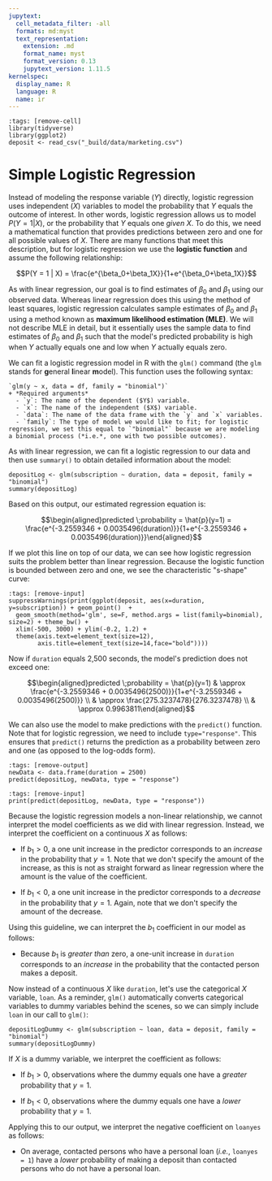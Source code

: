 ```yaml
---
jupytext:
  cell_metadata_filter: -all
  formats: md:myst
  text_representation:
    extension: .md
    format_name: myst
    format_version: 0.13
    jupytext_version: 1.11.5
kernelspec:
  display_name: R
  language: R
  name: ir
---
```


```{code-cell}
:tags: [remove-cell]
library(tidyverse)
library(ggplot2)
deposit <- read_csv("_build/data/marketing.csv")
```

# Simple Logistic Regression

Instead of modeling the response variable ($Y$) directly, logistic regression uses independent ($X$) variables to model the probability that $Y$ equals the outcome of interest. In other words, logistic regression allows us to model $P(Y = 1 | X)$, or the probability that $Y$ equals one *given* $X$. To do this, we need a mathematical function that provides predictions between zero and one for all possible values of $X$. There are many functions that meet this description, but for logistic regression we use the **logistic function** and assume the following relationship:

$$P(Y = 1 | X) = \frac{e^{\beta_0+\beta_1X}}{1+e^{\beta_0+\beta_1X}}$$

As with linear regression, our goal is to find estimates of $\beta_0$ and $\beta_1$ using our observed data. Whereas linear regression does this using the method of least squares, logistic regression calculates sample estimates of $\beta_0$ and $\beta_1$ using a method known as **maximum likelihood estimation (MLE)**. We will not describe MLE in detail, but it essentially uses the sample data to find estimates of $\beta_0$ and $\beta_1$ such that the model's predicted probability is high when $Y$ actually equals one and low when $Y$ actually equals zero. 

We can fit a logistic regression model in R with the `glm()` command (the `glm` stands for **g**eneral **l**inear **m**odel). This function uses the following syntax:

```{admonition} Syntax
`glm(y ~ x, data = df, family = "binomial")`
+ *Required arguments*
  - `y`: The name of the dependent ($Y$) variable.
  - `x`: The name of the independent ($X$) variable.
  - `data`: The name of the data frame with the `y` and `x` variables.
  - `family`: The type of model we would like to fit; for logistic regression, we set this equal to `"binomial"` because we are modeling a binomial process (*i.e.*, one with two possible outcomes).
```

As with linear regression, we can fit a logistic regression to our data and then use `summary()` to obtain detailed information about the model:

```{code-cell}
depositLog <- glm(subscription ~ duration, data = deposit, family = "binomial")
summary(depositLog)
```

Based on this output, our estimated regression equation is:

$$\begin{aligned}predicted \;probability = \hat{p}(y=1) = \frac{e^{-3.2559346 + 0.0035496(duration)}}{1+e^{-3.2559346 + 0.0035496(duration)}}\end{aligned}$$

If we plot this line on top of our data, we can see how logistic regression suits the problem better than linear regression. Because the logistic function is bounded between zero and one, we see the characteristic "s-shape" curve:

```{code-cell}
:tags: [remove-input]
suppressWarnings(print(ggplot(deposit, aes(x=duration, y=subscription)) + geom_point()  +
  geom_smooth(method='glm', se=F, method.args = list(family=binomial), size=2) + theme_bw() +
  xlim(-500, 3000) + ylim(-0.2, 1.2) +
  theme(axis.text=element_text(size=12),
        axis.title=element_text(size=14,face="bold"))))
```

Now if `duration` equals 2,500 seconds, the model's prediction does not exceed one:

$$\begin{aligned}predicted \;probability = \hat{p}(y=1) & \approx \frac{e^{-3.2559346 + 0.0035496(2500)}}{1+e^{-3.2559346 + 0.0035496(2500)}} \\ & \approx \frac{275.3237478}{276.3237478} \\ & \approx 0.9963811\end{aligned}$$

We can also use the model to make predictions with the `predict()` function. Note that for logistic regression, we need to include `type="response"`. This ensures that `predict()` returns the prediction as a probability between zero and one (as opposed to the log-odds form).

```{code-cell}
:tags: [remove-output]
newData <- data.frame(duration = 2500)
predict(depositLog, newData, type = "response")
```

```{code-cell}
:tags: [remove-input]
print(predict(depositLog, newData, type = "response"))
```

Because the logistic regression models a non-linear relationship, we cannot interpret the model coefficients as we did with linear regression. Instead, we interpret the coefficient on a continuous $X$ as follows:

 - If $b_1>0$, a one unit increase in the predictor corresponds to an *increase* in the probability that $y = 1$. Note that we don't specify the amount of the increase, as this is not as straight forward as linear regression where the amount is the value of the coefficient.

 -  If $b_1<0$, a one unit increase in the predictor corresponds to a *decrease* in the probability that $y = 1$. Again, note that we don't specify the amount of the decrease.
 
Using this guideline, we can interpret the $b_1$ coefficient in our model as follows:

+ Because $b_1$ is *greater than* zero, a one-unit increase in `duration` corresponds to an *increase* in the probability that the contacted person makes a deposit.

Now instead of a continuous $X$ like `duration`, let's use the categorical $X$ variable, `loan`. As a reminder, `glm()` automatically converts categorical variables to dummy variables behind the scenes, so we can simply include `loan` in our call to `glm()`: 

```{code-cell}
depositLogDummy <- glm(subscription ~ loan, data = deposit, family = "binomial")
summary(depositLogDummy)
```
 
If $X$ is a dummy variable, we interpret the coefficient as follows:

 - If $b_1>0$, observations where the dummy equals one have a *greater* probability that $y = 1$.

 - If $b_1<0$, observations where the dummy equals one have a *lower* probability that $y = 1$.
 
Applying this to our output, we interpret the negative coefficient on `loanyes` as follows:

+ On average, contacted persons who have a personal loan (*i.e.*, `loanyes = 1`) have a *lower* probability of making a deposit than contacted persons who do not have a personal loan.
